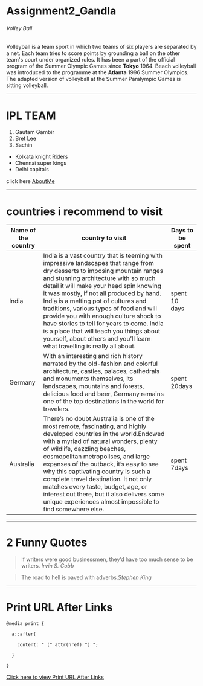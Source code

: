 # Assignment2_Gandla
###### Volley Ball
Volleyball is a team sport in which two teams of six players are separated by a net. Each team tries to score points by grounding a ball on the other team's court under organized rules. It has been a part of the official program of the Summer Olympic Games since **Tokyo** 1964. Beach volleyball was introduced to the programme at the **Atlanta** 1996 Summer Olympics. The adapted version of volleyball at the Summer Paralympic Games is sitting volleyball.

---
# IPL TEAM

  1. Gautam Gambir
  2. Bret Lee
  3. Sachin 

- Kolkata knight Riders
- Chennai super kings
- Delhi capitals

click here [AboutMe](AboutMe.md)

------
# countries i recommend to visit
|Name of the country|country to visit|Days to be spent|
|-------------------|----------------|----------------|
|India|India is a vast country that is teeming with impressive landscapes that range from dry desserts to imposing mountain ranges and stunning architecture with so much detail it will make your head spin knowing it was mostly, if not all produced by hand. India is a melting pot of cultures and traditions, various types of food and will provide you with enough culture shock to have stories to tell for years to come. India is a place that will teach you things about yourself, about others and you’ll learn what travelling is really all about.|spent 10 days|
|Germany|With an interesting and rich history narrated by the old-fashion and colorful architecture, castles, palaces, cathedrals and monuments themselves, its landscapes, mountains and forests, delicious food and beer, Germany remains one of the top destinations in the world for travelers.|spent 20days|
|Australia|There’s no doubt Australia is one of the most remote, fascinating, and highly developed countries in the world.Endowed with a myriad of natural wonders, plenty of wildlife, dazzling beaches, cosmopolitan metropolises, and large expanses of the outback, it’s easy to see why this captivating country is such a complete travel destination. It not only matches every taste, budget, age, or interest out there, but it also delivers some unique experiences almost impossible to find somewhere else.|spent 7days|


-----
# 2 Funny Quotes
> If writers were good businessmen, they’d have too much sense to be writers. _Irvin S. Cobb_

> The road to hell is paved with adverbs._Stephen King_

---

# Print URL After Links

```
@media print {

  a::after{

    content: " (" attr(href) ") ";

  }

}

```

[Click here to view Print URL After Links](https://css-tricks.com/snippets/css/print-url-after-links/)
